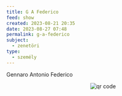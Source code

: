 ```yaml
---
title: G A Federico
feed: show
created: 2023-08-21 20:35
date: 2023-08-27 07:48
permalink: g-a-federico
subject:
  - zenetöri
type:
  - személy
---
```


Gennaro Antonio Federico



<p style="text-align: center;"><img src="https://chart.googleapis.com/chart?cht=qr&chl=https://notes.andrasdenes.com/g-a-federico&chs=180x180&choe=UTF-8&chld=L|2" alt="qr code"></p>

